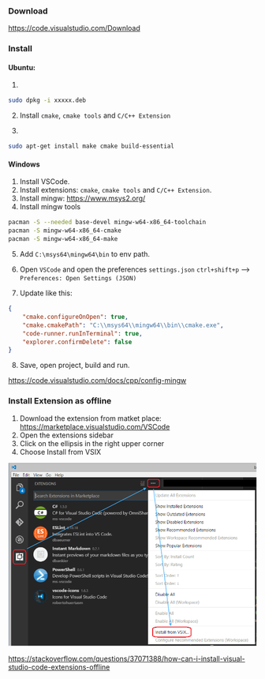 ### Download

https://code.visualstudio.com/Download

### Install

#### Ubuntu: 

1.    
```bash
sudo dpkg -i xxxxx.deb
```

2. Install `cmake`, `cmake tools` and `C/C++ Extension`


3.    
```bash
sudo apt-get install make cmake build-essential
```

#### Windows

1. Install VSCode.
2. Install extensions: `cmake`, `cmake tools` and `C/C++ Extension`.
3. Install mingw: https://www.msys2.org/
4. Install mingw tools

```bash
pacman -S --needed base-devel mingw-w64-x86_64-toolchain
pacman -S mingw-w64-x86_64-cmake
pacman -S mingw-w64-x86_64-make
```

5. Add `C:\msys64\mingw64\bin` to env path.
6. Open `VSCode` and open the preferences `settings.json`
`ctrl+shift+p` --> `Preferences: Open Settings (JSON)`

7. Update like this:

```json
{
    "cmake.configureOnOpen": true,
    "cmake.cmakePath": "C:\\msys64\\mingw64\\bin\\cmake.exe",
    "code-runner.runInTerminal": true,
    "explorer.confirmDelete": false
}
```

8. Save, open project, build and run.



https://code.visualstudio.com/docs/cpp/config-mingw

### Install Extension as offline

1. Download the extension from matket place: https://marketplace.visualstudio.com/VSCode
2. Open the extensions sidebar
3. Click on the ellipsis in the right upper corner
4. Choose Install from VSIX

![vscode_ext](/images/vscode_ext.png)

https://stackoverflow.com/questions/37071388/how-can-i-install-visual-studio-code-extensions-offline

